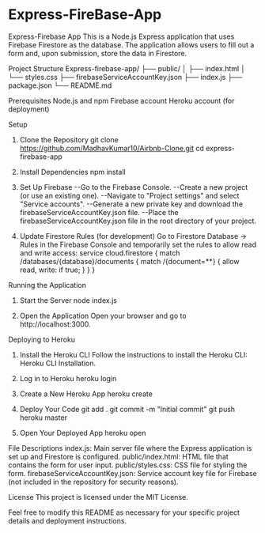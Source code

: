 # Express-FireBase-App

Express-Firebase App
This is a Node.js Express application that uses Firebase Firestore as the database. The application allows users to fill out a form and, upon submission, store the data in Firestore.

Project Structure
Express-firebase-app/
├── public/
│   ├── index.html
│   └── styles.css
├── firebaseServiceAccountKey.json
├── index.js
├── package.json
└── README.md


Prerequisites
Node.js and npm
Firebase account
Heroku account (for deployment)


Setup
1. Clone the Repository
git clone https://github.com/MadhavKumar10/Airbnb-Clone.git
cd express-firebase-app

3. Install Dependencies
npm install

5. Set Up Firebase
--Go to the Firebase Console.
--Create a new project (or use an existing one).
--Navigate to "Project settings" and select "Service accounts".
--Generate a new private key and download the firebaseServiceAccountKey.json file.
--Place the firebaseServiceAccountKey.json file in the root directory of your project.

7. Update Firestore Rules (for development)
Go to Firestore Database -> Rules in the Firebase Console and temporarily set the rules to allow read and write access:
service cloud.firestore {
  match /databases/{database}/documents {
    match /{document=**} {
      allow read, write: if true;
    }
  }
}

Running the Application
1. Start the Server
node index.js

3. Open the Application
Open your browser and go to http://localhost:3000.

Deploying to Heroku
1. Install the Heroku CLI
Follow the instructions to install the Heroku CLI: Heroku CLI Installation.

3. Log in to Heroku
heroku login

5. Create a New Heroku App
heroku create

7. Deploy Your Code
git add .
git commit -m "Initial commit"
git push heroku master

9. Open Your Deployed App
heroku open

File Descriptions
index.js: Main server file where the Express application is set up and Firestore is configured.
public/index.html: HTML file that contains the form for user input.
public/styles.css: CSS file for styling the form.
firebaseServiceAccountKey.json: Service account key file for Firebase (not included in the repository for security reasons).

License
This project is licensed under the MIT License.

Feel free to modify this README as necessary for your specific project details and deployment instructions.







